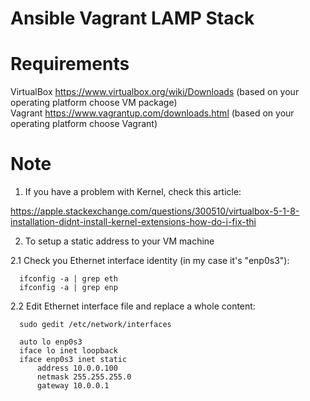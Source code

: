 # Ansible Vagrant LAMP Stack
# Requirements

VirtualBox https://www.virtualbox.org/wiki/Downloads (based on your operating platform choose VM package) <br>
Vagrant https://www.vagrantup.com/downloads.html (based on your operating platform choose Vagrant)





# Note
1. If you have a problem with Kernel, check this article:

  https://apple.stackexchange.com/questions/300510/virtualbox-5-1-8-installation-didnt-install-kernel-extensions-how-do-i-fix-thi

2. To setup a static address to your VM machine
 
  2.1 Check you Ethernet interface identity (in my case it's "enp0s3"): 
      
      ifconfig -a | grep eth
      ifconfig -a | grep enp

  2.2 Edit Ethernet interface file and replace a whole content: 
      
      sudo gedit /etc/network/interfaces

      auto lo enp0s3
      iface lo inet loopback
      iface enp0s3 inet static
          address 10.0.0.100
          netmask 255.255.255.0
          gateway 10.0.0.1
